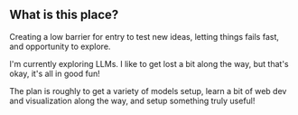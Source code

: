 ## What is this place? 

Creating a low barrier for entry to test new ideas, letting things fails fast, and opportunity to explore.

I'm currently exploring LLMs. I like to get lost a bit along the way, but that's okay, it's all in good fun! 

The plan is roughly to get a variety of models setup, learn a bit of web dev and visualization along the way, and setup something
truly useful! 

